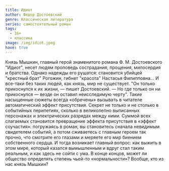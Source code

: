 ```yaml
---
title: Идиот
author: Федор Достоевский
genre: Классическая литература
series: самостоятельный роман
tags:
  - 16+
  - классика
image: /img/idiot.jpeg
have: true
---
```

Князь Мышкин, главный герой знаменитого романа Ф. М. Достоевского "Идиот", несет людям проповедь сострадания, прощения, милосердия и братства. Однако надежды его рушатся: становится убийцей "крестный брат" Рогожин, гибнет "красота" Настасья Филипповна... И все-таки без таких людей, как князь, мир не существует. "Он только прикоснулся к их жизни, — пишет Достоевский. — Но где только он ни прикоснулся — везде он оставил неисследимую черту". Такие насыщенные сюжеты всегда «обречены» вызывать в читателе автоматический эффект присутствия. Секрет не только и не столько в событийных перипетиях, сколько в великолепно выписанных персонажах и электрических разрядах между ними. Суммой всех слагаемых становится превращение эффекта присутствия в «эффект соучастия»: погружаясь в роман, вы становитесь сначала невидимым свидетелем событий, а потом сживаетесь с главным героем так прочно, что смотрите его глазами и меряете его мир биением собственного сердца. И тогда возникает главный вопрос: как выжить в этом мире, который казался вымышленным и вдруг стал таким реальным, и как здесь не сойти с ума. В конце концов, может ли общество определять степень чьей-то «нормальности»? Вообще, кто из нас князь Мышкин?